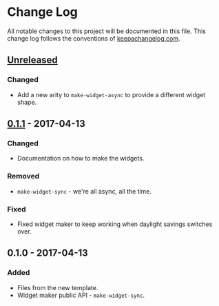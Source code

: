 # Change Log
All notable changes to this project will be documented in this file. This change log follows the conventions of [keepachangelog.com](http://keepachangelog.com/).

## [Unreleased]
### Changed
- Add a new arity to `make-widget-async` to provide a different widget shape.

## [0.1.1] - 2017-04-13
### Changed
- Documentation on how to make the widgets.

### Removed
- `make-widget-sync` - we're all async, all the time.

### Fixed
- Fixed widget maker to keep working when daylight savings switches over.

## 0.1.0 - 2017-04-13
### Added
- Files from the new template.
- Widget maker public API - `make-widget-sync`.

[Unreleased]: https://github.com/your-name/keg-plygrnd/compare/0.1.1...HEAD
[0.1.1]: https://github.com/your-name/keg-plygrnd/compare/0.1.0...0.1.1
